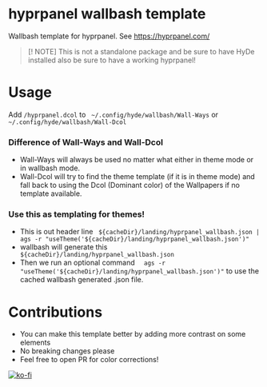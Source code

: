 # hyprpanel wallbash template
Wallbash template for hyprpanel. See https://hyprpanel.com/

>[! NOTE] This is not a standalone package and be sure to have HyDe installed also be sure to have a working hyprpanel!

# Usage
Add `/hyprpanel.dcol` to ` ~/.config/hyde/wallbash/Wall-Ways` or `~/.config/hyde/wallbash/Wall-Dcol` 
### Difference of Wall-Ways and Wall-Dcol 
* Wall-Ways will always be used no matter what either in theme mode or in wallbash mode.
* Wall-Dcol will try to find the theme template (if it is in theme mode) and fall back to using the Dcol (Dominant color) of the Wallpapers if no template available.

### Use this as templating for themes!

* This is out header line
` ${cacheDir}/landing/hyprpanel_wallbash.json | ags -r "useTheme('${cacheDir}/landing/hyprpanel_wallbash.json')"` 
* wallbash will generate this `  ${cacheDir}/landing/hyprpanel_wallbash.json `
* Then we run an optional command `  ags -r "useTheme('${cacheDir}/landing/hyprpanel_wallbash.json')"` to use the cached wallbash generated .json file.

# Contributions
* You can make this template better by adding more contrast on some elements
* No breaking changes please
* Feel free to open PR for color corrections!
 
 [![ko-fi](https://ko-fi.com/img/githubbutton_sm.svg)](https://ko-fi.com/A0A3TECUZ) 
